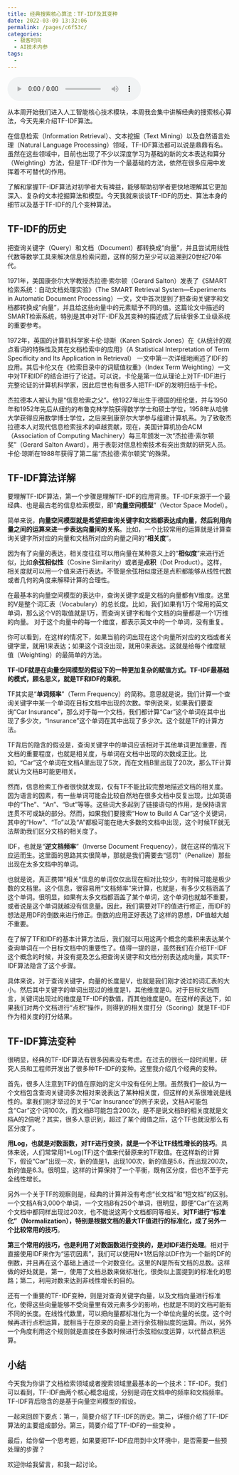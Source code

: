 ```yaml
---
title: 经典搜索核心算法：TF-IDF及其变种
date: 2022-03-09 13:32:06
permalink: /pages/c6f53c/
categories:
  - 极客时间
  - AI技术内参
tags:
  - 
---
```

<audio title="031.经典搜索核心算法：TF-IDF及其变种" src="https://static001.geekbang.org/resource/audio/dc/91/dca1392c98d2b44ddab8a205ef11ff91.mp3" controls="controls"></audio> 
<p>从本周开始我们进入人工智能核心技术模块，本周我会集中讲解经典的搜索核心算法，今天先来介绍TF-IDF算法。</p>
<p>在信息检索（Information Retrieval）、文本挖掘（Text Mining）以及自然语言处理（Natural Language Processing）领域，TF-IDF算法都可以说是鼎鼎有名。虽然在这些领域中，目前也出现了不少以深度学习为基础的新的文本表达和算分（Weighting）方法，但是TF-IDF作为一个最基础的方法，依然在很多应用中发挥着不可替代的作用。</p>
<p>了解和掌握TF-IDF算法对初学者大有裨益，能够帮助初学者更快地理解其它更加深入、复杂的文本挖掘算法和模型。今天我就来谈谈TF-IDF的历史、算法本身的细节以及基于TF-IDF的几个变种算法。</p>
<h2>TF-IDF的历史</h2>
<p>把查询关键字（Query）和文档（Document）都转换成“向量”，并且尝试用线性代数等数学工具来解决信息检索问题，这样的努力至少可以追溯到20世纪70年代。</p>
<p>1971年，美国康奈尔大学教授杰拉德·索尔顿（Gerard Salton）发表了《SMART检索系统：自动文档处理实验》（The SMART Retrieval System—Experiments in Automatic Document Processing）一文，文中首次提到了把查询关键字和文档都转换成“向量”，并且给这些向量中的元素赋予不同的值。这篇论文中描述的SMART检索系统，特别是其中对TF-IDF及其变种的描述成了后续很多工业级系统的重要参考。</p>
<p>1972年，英国的计算机科学家卡伦·琼斯（Karen Spärck Jones）在《从统计的观点看词的特殊性及其在文档检索中的应用》（A Statistical Interpretation of Term Specificity and Its Application in Retrieval） 一文中第一次详细地阐述了IDF的应用。其后卡伦又在《检索目录中的词赋值权重》（Index Term Weighting）一文中对TF和IDF的结合进行了论述。可以说，卡伦是第一位从理论上对TF-IDF进行完整论证的计算机科学家，因此后世也有很多人把TF-IDF的发明归结于卡伦。</p>
<p>杰拉德本人被认为是“信息检索之父”。他1927年出生于德国的纽伦堡，并与1950年和1952年先后从纽约的布鲁克林学院获得数学学士和硕士学位，1958年从哈佛大学获得应用数学博士学位，之后来到康奈尔大学参与组建计算机系。为了致敬杰拉德本人对现代信息检索技术的卓越贡献，现在，美国计算机协会ACM（Association of Computing Machinery）每三年颁发一次“杰拉德·索尔顿奖”（Gerard Salton Award），用于表彰对信息检索技术有突出贡献的研究人员。卡伦·琼斯在1988年获得了第二届“杰拉德·索尔顿奖”的殊荣。</p>
<h2>TF-IDF算法详解</h2>
<p>要理解TF-IDF算法，第一个步骤是理解TF-IDF的应用背景。TF-IDF来源于一个最经典、也是最古老的信息检索模型，即“<strong>向量空间模型</strong>”（Vector Space Model）。</p>
<p>简单来说，<strong>向量空间模型就是希望把查询关键字和文档都表达成向量，然后利用向量之间的运算来进一步表达向量间的关系</strong>。比如，一个比较常用的运算就是计算查询关键字所对应的向量和文档所对应的向量之间的“<strong>相关度</strong>”。</p>
<p>因为有了向量的表达，相关度往往可以用向量在某种意义上的“<strong>相似度</strong>”来进行近似，比如<strong>余弦相似性</strong>（Cosine Similarity）或者是<strong>点积</strong>（Dot Product）。这样，相关度就可以用一个值来进行表达。不管是余弦相似度还是点积都能够从线性代数或者几何的角度来解释计算的合理性。</p>
<!-- [[[read_end]]] -->
<p>在最基本的向量空间模型的表达中，查询关键字或是文档的向量都有V维度。这里的V是整个词汇表（Vocabulary）的总长度。比如，我们如果有1万个常用的英文单词，那么这个V的取值就是1万，而查询关键字和每个文档的向量都是一个1万维的向量。 对于这个向量中的每一个维度，都表示英文中的一个单词，没有重复。</p>
<p>你可以看到，在这样的情况下，如果当前的词出现在这个向量所对应的文档或者关键字里，就用1来表达；如果这个词没出现，就用0来表达。这就是给每个维度赋值（Weighting）的最简单的方法。</p>
<p><strong>TF-IDF就是在向量空间模型的假设下的一种更加复杂的赋值方式。TF-IDF最基础的模式，顾名思义，就是TF和IDF的乘积</strong>。</p>
<p>TF其实是“<strong>单词频率</strong>”（Term Frequency）的简称。意思就是说，我们计算一个查询关键字中某一个单词在目标文档中出现的次数。举例说来，如果我们要查询“Car Insurance”，那么对于每一个文档，我们都计算“Car”这个单词在其中出现了多少次，“Insurance”这个单词在其中出现了多少次。这个就是TF的计算方法。</p>
<p>TF背后的隐含的假设是，查询关键字中的单词应该相对于其他单词更加重要，而文档的重要程度，也就是相关度，与单词在文档中出现的次数成正比。比如，“Car”这个单词在文档A里出现了5次，而在文档B里出现了20次，那么TF计算就认为文档B可能更相关。</p>
<p>然而，信息检索工作者很快就发现，仅有TF不能比较完整地描述文档的相关度。因为语言的因素，有一些单词可能会比较自然地在很多文档中反复出现，比如英语中的“The”、“An”、“But”等等。这些词大多起到了链接语句的作用，是保持语言连贯不可或缺的部分。然而，如果我们要搜索“How to Build A Car”这个关键词，其中的“How”、“To”以及“A”都极可能在绝大多数的文档中出现，这个时候TF就无法帮助我们区分文档的相关度了。</p>
<p>IDF，也就是“<strong>逆文档频率</strong>”（Inverse Document Frequency），就在这样的情况下应运而生。这里面的思路其实很简单，那就是我们需要去“惩罚”（Penalize）那些出现在太多文档中的单词。</p>
<p>也就是说，真正携带“相关”信息的单词仅仅出现在相对比较少，有时候可能是极少数的文档里。这个信息，很容易用“文档频率”来计算，也就是，有多少文档涵盖了这个单词。很明显，如果有太多文档都涵盖了某个单词，这个单词也就越不重要，或者说是这个单词就越没有信息量。因此，我们需要对TF的值进行修正，而IDF的想法是用DF的倒数来进行修正。倒数的应用正好表达了这样的思想，DF值越大越不重要。</p>
<p>在了解了TF和IDF的基本计算方法后，我们就可以用这两个概念的乘积来表达某个查询单词在一个目标文档中的重要性了。值得一提的是，虽然我们在介绍TF-IDF这个概念的时候，并没有提及怎么把查询关键字和文档分别表达成向量，其实TF-IDF算法隐含了这个步骤。</p>
<p>具体来说，对于查询关键字，向量的长度是V，也就是我们刚才说过的词汇表的大小。然后其中关键字的单词出现过的维度是1，其他维度是0。对于目标文档而言，关键词出现过的维度是TF-IDF的数值，而其他维度是0。在这样的表达下，如果我们对两个文档进行“点积”操作，则得到的相关度打分（Scoring）就是TF-IDF作为相关度的打分结果。</p>
<h2>TF-IDF算法变种</h2>
<p>很明显，经典的TF-IDF算法有很多因素没有考虑。在过去的很长一段时间里，研究人员和工程师开发出了很多种TF-IDF的变种。这里我介绍几个经典的变种。</p>
<p>首先，很多人注意到TF的值在原始的定义中没有任何上限。虽然我们一般认为一个文档包含查询关键词多次相对来说表达了某种相关度，但这样的关系很难说是线性的。拿我们刚才举过的关于“Car Insurance”的例子来说，文档A可能包含“Car”这个词100次，而文档B可能包含200次，是不是说文档B的相关度就是文档A的2倍呢？其实，很多人意识到，超过了某个阈值之后，这个TF也就没那么有区分度了。</p>
<p><strong>用Log，也就是对数函数，对TF进行变换，就是一个不让TF线性增长的技巧</strong>。具体来说，人们常常用1+Log(TF)这个值来代替原来的TF取值。在这样新的计算下，假设“Car”出现一次，新的值是1，出现100次，新的值是5.6，而出现200次，新的值是6.3。很明显，这样的计算保持了一个平衡，既有区分度，但也不至于完全线性增长。</p>
<p>另外一个关于TF的观察则是，经典的计算并没有考虑“长文档”和“短文档”的区别。一个文档A有3,000个单词，一个文档B有250个单词，很明显，即便“Car”在这两个文档中都同样出现过20次，也不能说这两个文档都同等相关。<strong>对TF进行“标准化”（Normalization），特别是根据文档的最大TF值进行的标准化，成了另外一个比较常用的技巧</strong>。</p>
<p><strong>第三个常用的技巧，也是利用了对数函数进行变换的，是对IDF进行处理</strong>。相对于直接使用IDF来作为“惩罚因素”，我们可以使用N+1然后除以DF作为一个新的DF的倒数，并且再在这个基础上通过一个对数变化。这里的N是所有文档的总数。这样做的好处就是，第一，使用了文档总数来做标准化，很类似上面提到的标准化的思路；第二，利用对数来达到非线性增长的目的。</p>
<p>还有一个重要的TF-IDF变种，则是对查询关键字向量，以及文档向量进行标准化，使得这些向量能够不受向量里有效元素多少的影响，也就是不同的文档可能有不同的长度。在线性代数里，可以把向量都标准化为一个单位向量的长度。这个时候再进行点积运算，就相当于在原来的向量上进行余弦相似度的运算。所以，另外一个角度利用这个规则就是直接在多数时候进行余弦相似度运算，以代替点积运算。</p>
<h2>小结</h2>
<p>今天我为你讲了文档检索领域或者搜索领域里最基本的一个技术：TF-IDF。我们可以看到，TF-IDF由两个核心概念组成，分别是词在文档中的频率和文档频率。TF-IDF背后隐含的是基于向量空间模型的假设。</p>
<p>一起来回顾下要点：第一，简要介绍了TF-IDF的历史。第二，详细介绍了TF-IDF算法的主要组成部分。第三，简要介绍了TF-IDF的一些变种 。</p>
<p>最后，给你留一个思考题，如果要把TF-IDF应用到中文环境中，是否需要一些预处理的步骤？</p>
<p>欢迎你给我留言，和我一起讨论。</p>
<p></p>
